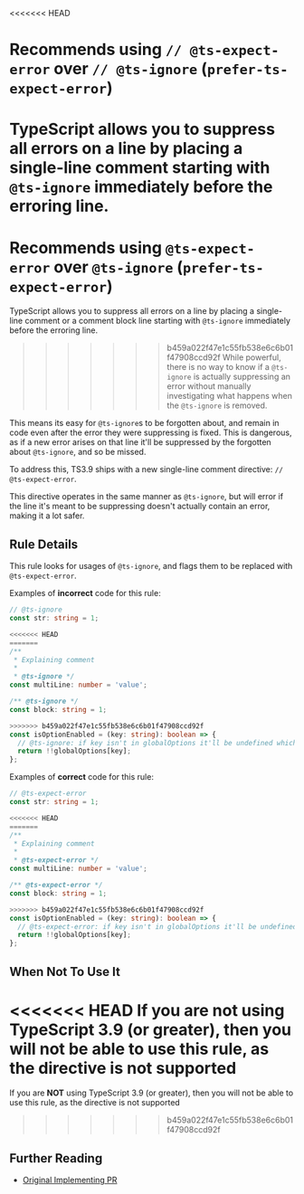 <<<<<<< HEAD
# Recommends using `// @ts-expect-error` over `// @ts-ignore` (`prefer-ts-expect-error`)

TypeScript allows you to suppress all errors on a line by placing a single-line comment starting with `@ts-ignore` immediately before the erroring line.
=======
# Recommends using `@ts-expect-error` over `@ts-ignore` (`prefer-ts-expect-error`)

TypeScript allows you to suppress all errors on a line by placing a single-line comment or a comment block line starting with `@ts-ignore` immediately before the erroring line.
>>>>>>> b459a022f47e1c55fb538e6c6b01f47908ccd92f
While powerful, there is no way to know if a `@ts-ignore` is actually suppressing an error without manually investigating what happens when the `@ts-ignore` is removed.

This means its easy for `@ts-ignore`s to be forgotten about, and remain in code even after the error they were suppressing is fixed.
This is dangerous, as if a new error arises on that line it'll be suppressed by the forgotten about `@ts-ignore`, and so be missed.

To address this, TS3.9 ships with a new single-line comment directive: `// @ts-expect-error`.

This directive operates in the same manner as `@ts-ignore`, but will error if the line it's meant to be suppressing doesn't actually contain an error, making it a lot safer.

## Rule Details

This rule looks for usages of `@ts-ignore`, and flags them to be replaced with `@ts-expect-error`.

Examples of **incorrect** code for this rule:

```ts
// @ts-ignore
const str: string = 1;

<<<<<<< HEAD
=======
/**
 * Explaining comment
 *
 * @ts-ignore */
const multiLine: number = 'value';

/** @ts-ignore */
const block: string = 1;

>>>>>>> b459a022f47e1c55fb538e6c6b01f47908ccd92f
const isOptionEnabled = (key: string): boolean => {
  // @ts-ignore: if key isn't in globalOptions it'll be undefined which is false
  return !!globalOptions[key];
};
```

Examples of **correct** code for this rule:

```ts
// @ts-expect-error
const str: string = 1;

<<<<<<< HEAD
=======
/**
 * Explaining comment
 *
 * @ts-expect-error */
const multiLine: number = 'value';

/** @ts-expect-error */
const block: string = 1;

>>>>>>> b459a022f47e1c55fb538e6c6b01f47908ccd92f
const isOptionEnabled = (key: string): boolean => {
  // @ts-expect-error: if key isn't in globalOptions it'll be undefined which is false
  return !!globalOptions[key];
};
```

## When Not To Use It

<<<<<<< HEAD
If you are not using TypeScript 3.9 (or greater), then you will not be able to use this rule, as the directive is not supported
=======
If you are **NOT** using TypeScript 3.9 (or greater), then you will not be able to use this rule, as the directive is not supported
>>>>>>> b459a022f47e1c55fb538e6c6b01f47908ccd92f

## Further Reading

- [Original Implementing PR](https://github.com/microsoft/TypeScript/pull/36014)

